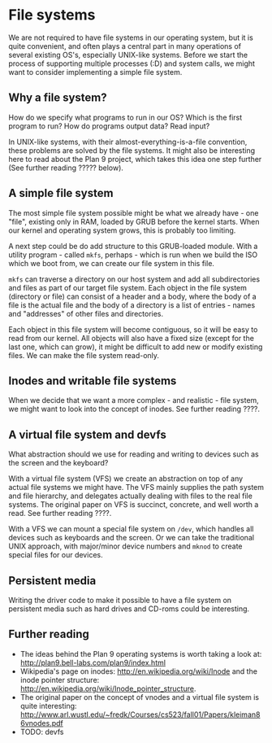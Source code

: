 # File systems

We are not required to have file systems in our operating system, but it is
quite convenient, and often plays a central part in many operations of several
existing OS's, especially UNIX-like systems. Before we start the process of
supporting multiple processes (:D) and system calls, we might want to consider
implementing a simple file system. 

## Why a file system?

How do we specify what programs to run in our OS? Which is the first program to
run? How do programs output data? Read input?

In UNIX-like systems, with their almost-everything-is-a-file convention, these
problems are solved by the file systems. It might also be interesting here to
read about the Plan 9 project, which takes this idea one step further (See
further reading ????? below).

## A simple file system

The most simple file system possible might be what we already have - one
"file", existing only in RAM, loaded by GRUB before the kernel starts. When our
kernel and operating system grows, this is probably too limiting.

A next step could be do add structure to this GRUB-loaded module. With a
utility program - called `mkfs`, perhaps - which is run when we build the ISO
which we boot from, we can create our file system in this file.

`mkfs` can traverse a directory on our host system and add all subdirectories
and files as part of our target file system. Each object in the file system
(directory or file) can consist of a header and a body, where the body of a
file is the actual file and the body of a directory is a list of entries -
names and "addresses" of other files and directories.

Each object in this file system will become contiguous, so it will be easy to
read from our kernel. All objects will also have a fixed size (except for the
last one, which can grow), it might be difficult to add new or modify existing
files. We can make the file system read-only.

## Inodes and writable file systems

When we decide that we want a more complex - and realistic - file system, we
might want to look into the concept of inodes. See further reading ????.

## A virtual file system and devfs

What abstraction should we use for reading and writing to devices such as the
screen and the keyboard?

With a virtual file system (VFS) we create an abstraction on top of any actual
file systems we might have. The VFS mainly supplies the path system and file
hierarchy, and delegates actually dealing with files to the real file systems.
The original paper on VFS is succinct, concrete, and well worth a read. See
further reading ????.

With a VFS we can mount a special file system on `/dev`, which handles all
devices such as keyboards and the screen. Or we can take the traditional UNIX
approach, with major/minor device numbers and `mknod` to create special files
for our devices.

## Persistent media

Writing the driver code to make it possible to have a file system on persistent
media such as hard drives and CD-roms could be interesting.

## Further reading

- The ideas behind the Plan 9 operating systems is worth taking a look at:
  <http://plan9.bell-labs.com/plan9/index.html>
- Wikipedia's page on inodes: <http://en.wikipedia.org/wiki/Inode> and the
  inode pointer structure:
  <http://en.wikipedia.org/wiki/Inode_pointer_structure>.
- The original paper on the concept of vnodes and a virtual file system is
  quite interesting:
  <http://www.arl.wustl.edu/~fredk/Courses/cs523/fall01/Papers/kleiman86vnodes.pdf>
- TODO: devfs
